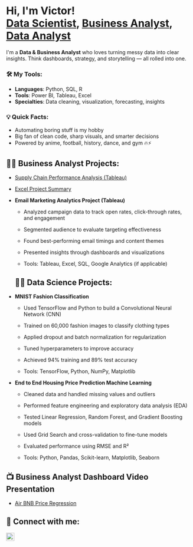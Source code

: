 <h1>Hi, I'm Victor! <br/><a href="https://github.com/vicazih01">Data Scientist</a>, <a href="linkedin.com/in/victor-azih-6aa88921b/">Business Analyst</a>, <a href="https://github.com/vicazih01">Data Analyst</a></h1>

I'm a **Data & Business Analyst** who loves turning messy data into clear insights. Think dashboards, strategy, and storytelling — all rolled into one.

### 🛠️ My Tools:
- **Languages**: Python, SQL, R  
- **Tools**: Power BI, Tableau, Excel  
- **Specialties**: Data cleaning, visualization, forecasting, insights

### 💡 Quick Facts:
- Automating boring stuff is my hobby  
- Big fan of clean code, sharp visuals, and smarter decisions  
- Powered by anime, football, history, dance, and gym 🔥⚡


<h2>👨‍💻 Business Analyst Projects:</h2>

- [Supply Chain Performance Analysis (Tableau)](https://github.com/vicazih01/Supply-Chain-Performance-Analysis-Tableau-/blob/main/supply-chain-performance.md)
- [Excel Project Summary](https://github.com/vicazih01/Excel-Financial-Analysis-Project/blob/main/Excel%20Project%20Summary.md)



- <b>Email Marketing Analytics Project (Tableau)</b>
  - Analyzed campaign data to track open rates, click-through rates, and engagement
  
  - Segmented audience to evaluate targeting effectiveness
  
  - Found best-performing email timings and content themes
  
  - Presented insights through dashboards and visualizations
  
  - Tools: Tableau, Excel, SQL, Google Analytics (if applicable)


  <h2>👨‍💻 Data Science Projects:</h2>
- <b>MNIST Fashion Classification</b>
  - Used TensorFlow and Python to build a Convolutional Neural Network (CNN)
    
  - Trained on 60,000 fashion images to classify clothing types
  
  - Applied dropout and batch normalization for regularization
  
  - Tuned hyperparameters to improve accuracy
  
  - Achieved 94% training and 89% test accuracy
  
  - Tools: TensorFlow, Python, NumPy, Matplotlib

- <b>End to End Housing Price Prediction Machine Learning</b>
  - Cleaned data and handled missing values and outliers
  
  - Performed feature engineering and exploratory data analysis (EDA)
  
  - Tested Linear Regression, Random Forest, and Gradient Boosting models
  
  - Used Grid Search and cross-validation to fine-tune models
  
  - Evaluated performance using RMSE and R²
  
  - Tools: Python, Pandas, Scikit-learn, Matplotlib, Seaborn


<h2>📺 Business Analyst Dashboard Video Presentation </h2>

- [Air BNB Price Regression](https://youtu.be/ay5VJ5Jxs0Y?si=lH1DBY2oRNegFrTq)


<h2> 🤳 Connect with me:</h2>

<img align="left" alt="JoshMadakor | LinkedIn" width="22px" src="https://cdn.jsdelivr.net/npm/simple-icons@v3/icons/linkedin.svg" />



[linkedin]: [https://www.linkedin.com/in/victor-azih-6aa88921b/]

<!--
**joshmadakor1/joshmadakor1** is a ✨ _special_ ✨ repository because its `README.md` (this file) appears on your GitHub profile.

Here are some ideas to get you started:

- 🔭 I’m currently working on ...
- 🌱 I’m currently learning ...
- 👯 I’m looking to collaborate on ...
- 🤔 I’m looking for help with ...
- 💬 Ask me about ...
- 📫 How to reach me: ...
- 😄 Pronouns: ...
- ⚡ Fun fact: ...
-->
